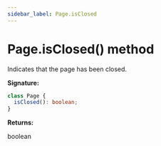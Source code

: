 ```yaml
---
sidebar_label: Page.isClosed
---
```


# Page.isClosed() method

Indicates that the page has been closed.

**Signature:**

```typescript
class Page {
  isClosed(): boolean;
}
```

**Returns:**

boolean

